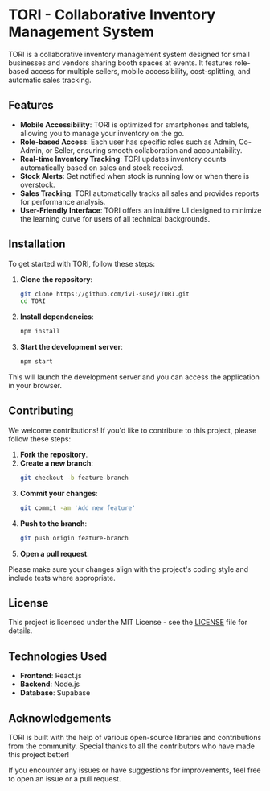 # TORI - Collaborative Inventory Management System

TORI is a collaborative inventory management system designed for small businesses and vendors sharing booth spaces at events. It features role-based access for multiple sellers, mobile accessibility, cost-splitting, and automatic sales tracking.

## Features

- **Mobile Accessibility**: TORI is optimized for smartphones and tablets, allowing you to manage your inventory on the go.
- **Role-based Access**: Each user has specific roles such as Admin, Co-Admin, or Seller, ensuring smooth collaboration and accountability.
- **Real-time Inventory Tracking**: TORI updates inventory counts automatically based on sales and stock received.
- **Stock Alerts**: Get notified when stock is running low or when there is overstock.
- **Sales Tracking**: TORI automatically tracks all sales and provides reports for performance analysis.
- **User-Friendly Interface**: TORI offers an intuitive UI designed to minimize the learning curve for users of all technical backgrounds.

## Installation

To get started with TORI, follow these steps:

1. **Clone the repository**:
    ```bash
    git clone https://github.com/ivi-susej/TORI.git
    cd TORI
    ```

2. **Install dependencies**:
    ```bash
    npm install
    ```

3. **Start the development server**:
    ```bash
    npm start
    ```

This will launch the development server and you can access the application in your browser.

## Contributing

We welcome contributions! If you'd like to contribute to this project, please follow these steps:

1. **Fork the repository**.
2. **Create a new branch**:
    ```bash
    git checkout -b feature-branch
    ```
3. **Commit your changes**:
    ```bash
    git commit -am 'Add new feature'
    ```
4. **Push to the branch**:
    ```bash
    git push origin feature-branch
    ```
5. **Open a pull request**.

Please make sure your changes align with the project's coding style and include tests where appropriate.

## License

This project is licensed under the MIT License - see the [LICENSE](LICENSE) file for details.

## Technologies Used

- **Frontend**: React.js
- **Backend**: Node.js
- **Database**: Supabase

## Acknowledgements

TORI is built with the help of various open-source libraries and contributions from the community. Special thanks to all the contributors who have made this project better!

If you encounter any issues or have suggestions for improvements, feel free to open an issue or a pull request.
